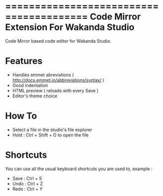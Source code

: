 ========================================
Code Mirror Extension For Wakanda Studio
========================================

Code Mirror based code editor for Wakanda Studio.

Features
========

- Handles emmet abreviations ( http://docs.emmet.io/abbreviations/syntax/ )
- Good indentation
- HTML preview ( reloads with every Save )
- Editor's theme choice

How To
======

- Select a file in the studio's file explorer
- Hold : Ctrl + Shift + O to open the file

Shortcuts
=========

You can use all the usual keyboard shortcuts you are used to, example :

- Save : Ctrl + S 
- Undo : Ctrl + Z
- Redo : Ctrl + Y
